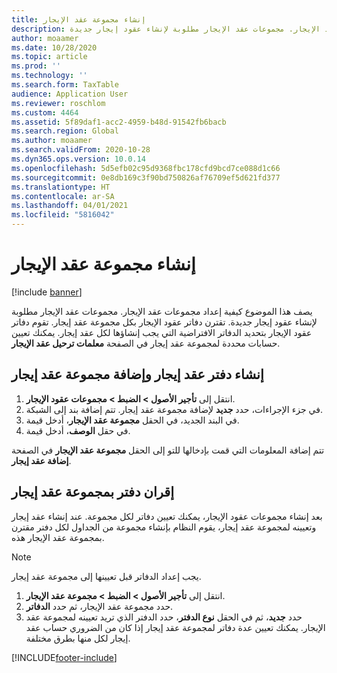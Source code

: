 ```yaml
---
title: إنشاء مجموعة عقد الإيجار
description: يصف هذا الموضوع كيفية إعداد مجموعات عقد الإيجار. مجموعات عقد الإيجار مطلوبة لإنشاء عقود إيجار جديدة.
author: moaamer
ms.date: 10/28/2020
ms.topic: article
ms.prod: ''
ms.technology: ''
ms.search.form: TaxTable
audience: Application User
ms.reviewer: roschlom
ms.custom: 4464
ms.assetid: 5f89daf1-acc2-4959-b48d-91542fb6bacb
ms.search.region: Global
ms.author: moaamer
ms.search.validFrom: 2020-10-28
ms.dyn365.ops.version: 10.0.14
ms.openlocfilehash: 5d5efb02c95d9368fbc178cfd9bcd7ce088d1c66
ms.sourcegitcommit: 0e8db169c3f90bd750826af76709ef5d621fd377
ms.translationtype: HT
ms.contentlocale: ar-SA
ms.lasthandoff: 04/01/2021
ms.locfileid: "5816042"
---
```

# <a name="create-a-lease-group"></a>إنشاء مجموعة عقد الإيجار

[!include [banner](../includes/banner.md)]

يصف هذا الموضوع كيفية إعداد مجموعات عقد الإيجار. مجموعات عقد الإيجار مطلوبة لإنشاء عقود إيجار جديدة. تقترن دفاتر عقود الإيجار بكل مجموعة عقد إيجار. تقوم دفاتر عقود الإيجار بتحديد الدفاتر الافتراضية التي يجب إنشاؤها لكل عقد إيجار. يمكنك تعيين حسابات محددة لمجموعة عقد إيجار في الصفحة **معلمات ترحيل عقد الإيجار**.

## <a name="create-a-lease-book-and-add-a-lease-group"></a>إنشاء دفتر عقد إيجار وإضافة مجموعة عقد إيجار

1. انتقل إلى **تأجير الأصول \> الضبط \> مجموعات عقود الإيجار**.
2. في جزء الإجراءات، حدد **جديد** لإضافة مجموعة عقد إيجار. تتم إضافة بند إلى الشبكة.
3. في البند الجديد، في الحقل **مجموعة عقد الإيجار**، أدخل قيمة.
4. في حقل **الوصف**، أدخل قيمة.

تتم إضافة المعلومات التي قمت بإدخالها للتو إلى الحقل **مجموعة عقد الإيجار** في الصفحة **إضافة عقد إيجار**.

## <a name="associate-a-book-with-a-lease-group"></a>إقران دفتر بمجموعة عقد إيجار

بعد إنشاء مجموعات عقود الإيجار، يمكنك تعيين دفاتر لكل مجموعة. عند إنشاء عقد إيجار وتعيينه لمجموعة عقد إيجار، يقوم النظام بإنشاء مجموعة من الجداول لكل دفتر مقترن بمجموعة عقد الإيجار هذه.

> [!NOTE]
> يجب إعداد الدفاتر قبل تعيينها إلى مجموعة عقد إيجار.

1. انتقل إلى **تأجير الأصول \> الضبط \> مجموعة عقد الإيجار**.
2. حدد مجموعة عقد الإيجار، ثم حدد **الدفاتر**.
3. حدد **جديد**، ثم في الحقل **نوع الدفتر**، حدد الدفتر الذي تريد تعيينه لمجموعة عقد الإيجار. يمكنك تعيين عدة دفاتر لمجموعة عقد إيجار إذا كان من الضروري حساب عقد إيجار لكل منها بطرق مختلفة.


[!INCLUDE[footer-include](../../includes/footer-banner.md)]